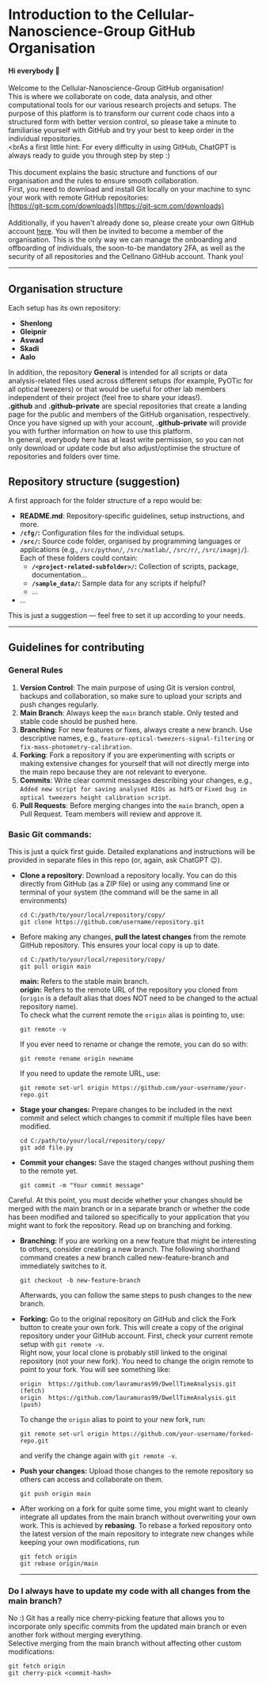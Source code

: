 # Introduction to the Cellular-Nanoscience-Group GitHub Organisation
#### Hi everybody 👋
Welcome to the Cellular-Nanoscience-Group GitHub organisation! 
<br>This is where we collaborate on code, data analysis, and other computational tools for our various research projects and setups.
The purpose of this platform is to transform our current code chaos into a structured form with better version control, 
so please take a minute to familiarise yourself with GitHub and try your best to keep order in the individual repositories.
<br><brAs a first little hint: For every difficulty in using GitHub, ChatGPT is always ready to guide you through step by step :)
<br><br>This document explains the basic structure and functions of our organisation and the rules to ensure smooth collaboration. 
<br>First, you need to download and install Git locally on your machine to sync your work with remote GitHub repositories: 
<br>[https://git-scm.com/downloads](https://git-scm.com/downloads)
<br><br>Additionally, if you haven't already done so, please create your own GitHub account [here](https://github.com/). You will then be invited to become a member of the organisation. This is the only way we can manage the onboarding and offboarding of individuals, the soon-to-be mandatory 2FA, as well as the security of all repositories and the Cellnano GitHub account. Thank you!

---

## Organisation structure 
Each setup has its own repository: 
- **Shenlong** 
- **Gleipnir** 
- **Aswad** 
- **Skadi**
- **Aalo**

In addition, the repository **General** is intended for all scripts or data analysis-related files used across different setups (for example, PyOTic for all optical tweezers) or that would be useful for other lab members independent of their project (feel free to share your ideas!).
<br>**.github** and **.github-private** are special repositories that create a landing page for the public and members of the GitHub organisation, respectively. Once you have signed up with your account, **.github-private** will provide you with further information on how to use this platform.
<br>In general, everybody here has at least write permission, so you can not only download or update code but also adjust/optimise the structure of repositories and folders over time.

## Repository structure (suggestion)
A first approach for the folder structure of a repo would be:
- **README.md**: Repository-specific guidelines, setup instructions, and more.
- **`/cfg/`:** Configuration files for the individual setups.
- **`/src/`:** Source code folder, organised by programming languages or applications (e.g., `/src/python/`, `/src/matlab/`, `/src/r/`, `/src/imagej/`).
  <br>Each of these folders could contain:
  - **`/<project-related-subfolder>/`:** Collection of scripts, package, documentation...
  - **`/sample_data/`:** Sample data for any scripts if helpful?
  - ...
- ...

This is just a suggestion — feel free to set it up according to your needs. 

---
## Guidelines for contributing
### General Rules
1. **Version Control**: The main purpose of using Git is version control, backups and collaboration, so make sure to upload your scripts and push changes regularly.
2. **Main Branch**: Always keep the `main` branch stable. Only tested and stable code should be pushed here.
3. **Branching**: For new features or fixes, always create a new branch. Use descriptive names, e.g., `feature-optical-tweezers-signal-filtering` or `fix-mass-photometry-calibration`.
4. **Forking**: Fork a repository if you are experimenting with scripts or making extensive changes for yourself that will not directly merge into the main repo because they are not relevant to everyone.
5. **Commits**: Write clear commit messages describing your changes, e.g., `Added new script for saving analysed RIOs as hdf5` or `Fixed bug in optical tweezers height calibration script`.
6. **Pull Requests**: Before merging changes into the `main` branch, open a Pull Request. Team members will review and approve it.

### Basic Git commands:
This is just a quick first guide. Detailed explanations and instructions will be provided in separate files in this repo (or, again, ask ChatGPT 😉).

- **Clone a repository**: Download a repository locally. You can do this directly from GitHub (as a ZIP file) or using any command line or terminal of your system (the command will be the same in all environments)
  ```
  cd C:/path/to/your/local/repository/copy/
  git clone https://github.com/username/repository.git
  ```
- Before making any changes, **pull the latest changes** from the remote GitHub repository. This ensures your local copy is up to date.
  ```
  cd C:/path/to/your/local/repository/copy/
  git pull origin main
  ```
  **main:** Refers to the stable main branch.
  <br>**origin:** Refers to the remote URL of the repository you cloned from (`origin` is a default alias that does NOT need to be changed to the actual repository  name).
  <br>To check what the current remote the `origin` alias is pointing to, use:
  ```
  git remote -v
  ```
  If you ever need to rename or change the remote, you can do so with:
  ```
  git remote rename origin newname
  ```
  If you need to update the remote URL, use:

  ```
  git remote set-url origin https://github.com/your-username/your-repo.git
  ```
- **Stage your changes:** Prepare changes to be included in the next commit and select which changes to commit if multiple files have been modified.
  ```
  cd C:/path/to/your/local/repository/copy/
  git add file.py
  ```
- **Commit your changes:** Save the staged changes without pushing them to the remote yet.
  ```
  git commit -m "Your commit message"
  ```
Careful. At this point, you must decide whether your changes should be merged with the main branch or in a separate branch or whether the code has been modified and tailored so specifically to your application that you might want to fork the repository. Read up on branching and forking.

- **Branching:** If you are working on a new feature that might be interesting to others, consider creating a new branch. The following shorthand command creates a new branch called new-feature-branch and immediately switches to it.

  ```
  git checkout -b new-feature-branch
  ```
  Afterwards, you can follow the same steps to push changes to the new branch. 
- **Forking:** Go to the original repository on GitHub and click the Fork button to create your own fork. This will create a copy of the original repository under your GitHub account. First, check your current remote setup with `git remote -v`.
  <br>Right now, your local clone is probably still linked to the original repository (not your new fork). You need to change the origin remote to point to your fork. You will see something like:
  ```
  origin  https://github.com/lauramuras99/DwellTimeAnalysis.git (fetch)
  origin  https://github.com/lauramuras99/DwellTimeAnalysis.git (push)
  ```
  To change the `origin` alias to point to your new fork, run:
  ```
  git remote set-url origin https://github.com/your-username/forked-repo.git
  ```
  and verify the change again with `git remote -v`.

- **Push your changes:** Upload those changes to the remote repository so others can access and collaborate on them.
  ```
  git push origin main
  ```
- After working on a fork for quite some time, you might want to cleanly integrate all updates from the main branch without overwriting your own work. This is achieved by **rebasing**.
  To rebase a forked repository onto the latest version of the main repository to integrate new changes while keeping your own modifications, run 
  ```
  git fetch origin
  git rebase origin/main
  ```
  
  ---

### Do I always have to update my code with all changes from the main branch?
No :) Git has a really nice cherry-picking feature that allows you to incorporate only specific commits from the updated main branch or even another fork without merging everything.
<br>Selective merging from the main branch without affecting other custom modifications:
```
git fetch origin
git cherry-pick <commit-hash>
  ```
  
